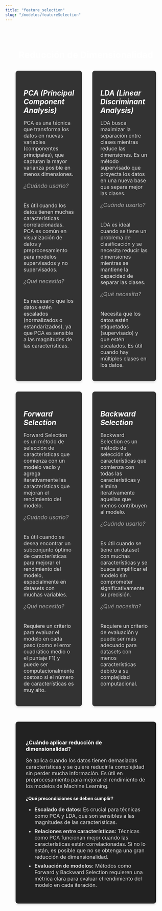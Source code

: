 ```yaml
---
title: "feature_selection"
slug: "/modelos/featureSelection"
---
```



<style>
.container {
  max-width: 1200px;
  margin: 0 auto;
  padding: 2rem;
}

h1 {
  text-align: center;
  margin-bottom: 2rem;
  color: #fff;
}

.card-grid {
  display: grid;
  grid-template-columns: repeat(2, 1fr); /* Siempre 2 columnas */
  gap: 2rem;
  justify-items: center; /* Opcional: Centrar horizontalmente las tarjetas */
}


.card {
  background: #333;
  border: 1px solid #555;
  border-radius: 8px;
  padding: 1.5rem;
  box-shadow: 0 4px 6px rgba(0, 0, 0, 0.1);
  color: #fff;
  transition: transform 0.3s ease, box-shadow 0.3s ease;
}

.card:hover {
  transform: translateY(-5px);
  box-shadow: 0 8px 12px rgba(0, 0, 0, 0.2);
}

.card h5 {
  font-size: 1.4rem;
  margin-bottom: 1rem;
  color: #fff;
}

.card p {
  font-size: 1rem;
  margin-bottom: 1rem;
  color: #ddd;
}

.card h6 {
  font-size: 1.1rem;
  margin-top: 1rem;
  color: #aaa;
}

.description {
  background: #222;
  padding: 2rem;
  border-radius: 8px;
  margin-top: 3rem;
  color: #fff;
  box-shadow: 0 4px 6px rgba(0, 0, 0, 0.1);
}

.description h3,
.description h4 {
  margin-bottom: 1rem;
  color: #fff;
}

.description p,
.description ul {
  font-size: 1rem;
  color: #ddd;
}

.description ul li {
  margin-bottom: 0.5rem;
}
</style>

<div class="container">
<h1>Reducción de Dimensionalidad</h1>

<div class="card-grid">
  <div class="card">
    <h5>PCA (Principal Component Analysis)</h5>
    <p>PCA es una técnica que transforma los datos en nuevas variables (componentes principales), que capturan la mayor varianza posible en menos dimensiones.</p>
    <h6>¿Cuándo usarlo?</h6>
    <p>Es útil cuando los datos tienen muchas características correlacionadas. PCA es común en visualización de datos y preprocesamiento para modelos supervisados y no supervisados.</p>
    <h6>¿Qué necesita?</h6>
    <p>Es necesario que los datos estén escalados (normalizados o estandarizados), ya que PCA es sensible a las magnitudes de las características.</p>
  </div>

  <div class="card">
    <h5>LDA (Linear Discriminant Analysis)</h5>
    <p>LDA busca maximizar la separación entre clases mientras reduce las dimensiones. Es un método supervisado que proyecta los datos en una nueva base que separa mejor las clases.</p>
    <h6>¿Cuándo usarlo?</h6>
    <p>LDA es ideal cuando se tiene un problema de clasificación y se necesita reducir las dimensiones mientras se mantiene la capacidad de separar las clases.</p>
    <h6>¿Qué necesita?</h6>
    <p>Necesita que los datos estén etiquetados (supervisado) y que estén escalados. Es útil cuando hay múltiples clases en los datos.</p>
  </div>

  <div class="card">
    <h5>Forward Selection</h5>
    <p>Forward Selection es un método de selección de características que comienza con un modelo vacío y agrega iterativamente las características que mejoran el rendimiento del modelo.</p>
    <h6>¿Cuándo usarlo?</h6>
    <p>Es útil cuando se desea encontrar un subconjunto óptimo de características para mejorar el rendimiento del modelo, especialmente en datasets con muchas variables.</p>
    <h6>¿Qué necesita?</h6>
    <p>Requiere un criterio para evaluar el modelo en cada paso (como el error cuadrático medio o el puntaje F1) y puede ser computacionalmente costoso si el número de características es muy alto.</p>
  </div>

  <div class="card">
    <h5>Backward Selection</h5>
    <p>Backward Selection es un método de selección de características que comienza con todas las características y elimina iterativamente aquellas que menos contribuyen al modelo.</p>
    <h6>¿Cuándo usarlo?</h6>
    <p>Es útil cuando se tiene un dataset con muchas características y se busca simplificar el modelo sin comprometer significativamente su precisión.</p>
    <h6>¿Qué necesita?</h6>
    <p>Requiere un criterio de evaluación y puede ser más adecuado para datasets con menos características debido a su complejidad computacional.</p>
  </div>
</div>

<div class="description">
  <h3>¿Cuándo aplicar reducción de dimensionalidad?</h3>
  <p>Se aplica cuando los datos tienen demasiadas características y se quiere reducir la complejidad sin perder mucha información. Es útil en preprocesamiento para mejorar el rendimiento de los modelos de Machine Learning.</p>
  <h4>¿Qué precondiciones se deben cumplir?</h4>
  <ul>
      <li><strong>Escalado de datos:</strong> Es crucial para técnicas como PCA y LDA, que son sensibles a las magnitudes de las características.</li>
      <li><strong>Relaciones entre características:</strong> Técnicas como PCA funcionan mejor cuando las características están correlacionadas. Si no lo están, es posible que no se obtenga una gran reducción de dimensionalidad.</li>
      <li><strong>Evaluación de modelos:</strong> Métodos como Forward y Backward Selection requieren una métrica clara para evaluar el rendimiento del modelo en cada iteración.</li>
  </ul>
</div>
</div>